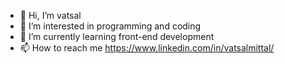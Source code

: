 - 👋 Hi, I’m vatsal
- 👀 I’m interested in programming and coding
- 🌱 I’m currently learning front-end development
- 📫 How to reach me https://www.linkedin.com/in/vatsalmittal/

<!--- 💞️ I’m looking to collaborate on ...
vatszal/vatszal is a ✨ special ✨ repository because its `README.md` (this file) appears on your GitHub profile.
You can click the Preview link to take a look at your changes.
--->
